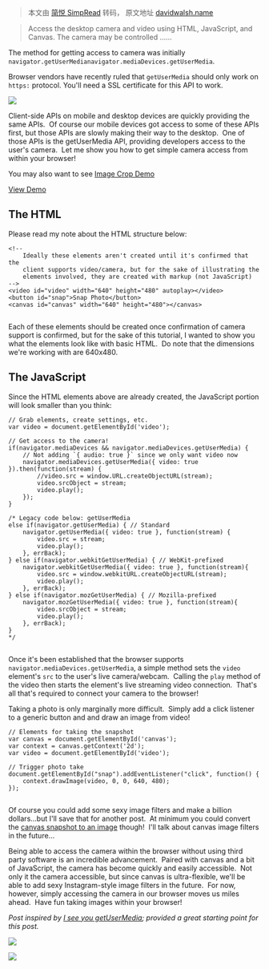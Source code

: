 > 本文由 [简悦 SimpRead](http://ksria.com/simpread/) 转码， 原文地址 [davidwalsh.name](https://davidwalsh.name/browser-camera)

> Access the desktop camera and video using HTML, JavaScript, and Canvas. The camera may be controlled ......

The method for getting access to camera was initially `navigator.getUserMedianavigator.mediaDevices.getUserMedia`.

Browser vendors have recently ruled that `getUserMedia` should only work on `https:` protocol. You'll need a SSL certificate for this API to work.

[![](https://davidwalsh.name/demo/camera-pic.jpg)](https://davidwalsh.name/demo/camera.php)

Client-side APIs on mobile and desktop devices are quickly providing the same APIs.  Of course our mobile devices got access to some of these APIs first, but those APIs are slowly making their way to the desktop.  One of those APIs is the getUserMedia API, providing developers access to the user's camera.  Let me show you how to get simple camera access from within your browser!

You may also want to see [Image Crop Demo](http://jsfiddle.net/alexk111/rw6q9/)

<a href="../../demo/cameraDemo.html" class="demo" target="_blank">View Demo</a>

The HTML
--------

Please read my note about the HTML structure below:

```
<!--
	Ideally these elements aren't created until it's confirmed that the 
	client supports video/camera, but for the sake of illustrating the 
	elements involved, they are created with markup (not JavaScript)
-->
<video id="video" width="640" height="480" autoplay></video>
<button id="snap">Snap Photo</button>
<canvas id="canvas" width="640" height="480"></canvas>


```

Each of these elements should be created once confirmation of camera support is confirmed, but for the sake of this tutorial, I wanted to show you what the elements look like with basic HTML.  Do note that the dimensions we're working with are 640x480.

The JavaScript
--------------

Since the HTML elements above are already created, the JavaScript portion will look smaller than you think:

```
// Grab elements, create settings, etc.
var video = document.getElementById('video');

// Get access to the camera!
if(navigator.mediaDevices && navigator.mediaDevices.getUserMedia) {
    // Not adding `{ audio: true }` since we only want video now
    navigator.mediaDevices.getUserMedia({ video: true }).then(function(stream) {
        //video.src = window.URL.createObjectURL(stream);
        video.srcObject = stream;
        video.play();
    });
}

/* Legacy code below: getUserMedia 
else if(navigator.getUserMedia) { // Standard
    navigator.getUserMedia({ video: true }, function(stream) {
        video.src = stream;
        video.play();
    }, errBack);
} else if(navigator.webkitGetUserMedia) { // WebKit-prefixed
    navigator.webkitGetUserMedia({ video: true }, function(stream){
        video.src = window.webkitURL.createObjectURL(stream);
        video.play();
    }, errBack);
} else if(navigator.mozGetUserMedia) { // Mozilla-prefixed
    navigator.mozGetUserMedia({ video: true }, function(stream){
        video.srcObject = stream;
        video.play();
    }, errBack);
}
*/


```

Once it's been established that the browser supports `navigator.mediaDevices.getUserMedia`, a simple method sets the `video` element's `src` to the user's live camera/webcam.  Calling the `play` method of the video then starts the element's live streaming video connection.  That's all that's required to connect your camera to the browser!

Taking a photo is only marginally more difficult.  Simply add a click listener to a generic button and and draw an image from video!

```
// Elements for taking the snapshot
var canvas = document.getElementById('canvas');
var context = canvas.getContext('2d');
var video = document.getElementById('video');

// Trigger photo take
document.getElementById("snap").addEventListener("click", function() {
	context.drawImage(video, 0, 0, 640, 480);
});


```

Of course you could add some sexy image filters and make a billion dollars...but I'll save that for another post.  At minimum you could convert the [canvas snapshot to an image](https://davidwalsh.name/convert-canvas-image) though!  I'll talk about canvas image filters in the future...

Being able to access the camera within the browser without using third party software is an incredible advancement.  Paired with canvas and a bit of JavaScript, the camera has become quickly and easily accessible.  Not only it the camera accessible, but since canvas is ultra-flexible, we'll be able to add sexy Instagram-style image filters in the future.  For now, however, simply accessing the camera in our browser moves us miles ahead.  Have fun taking images within your browser!

_Post inspired by [I see you getUserMedia](http://tagsoup.github.com/blog/2012/03/09/i-see-you-getusermedia/); provided a great starting point for this post._

 [![](https://davidwalsh.name/demo/gofast-long.svg)](https://requestmetrics.com/) 

 [![](https://davidwalsh.name/demo/gofast-block.svg)](https://requestmetrics.com/)